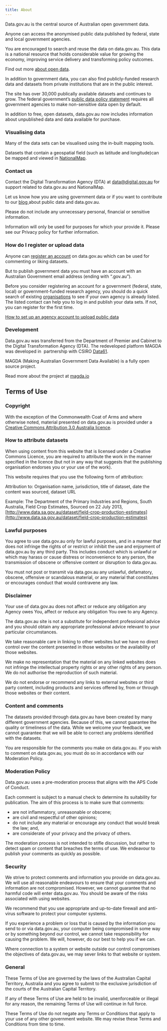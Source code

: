 ```yaml
---
title: About
---
```


Data.gov.au is the central source of Australian open government data.

Anyone can access the anonymised public data published by federal, state and local government agencies.

You are encouraged to search and reuse the data on data.gov.au. This data is a national resource that holds considerable value for growing the economy, improving service delivery and transforming policy outcomes.

Find out more [about open data](https://blog.data.gov.au/about-open-data).

In addition to government data, you can also find publicly-funded research data and datasets from private institutions that are in the public interest.

The site has over 30,000 publically available datasets and continues to grow. The federal government’s [public data policy statement](https://www.pmc.gov.au/resource-centre/data/australian-government-public-data-policy-statement) requires all government agencies to make non-sensitive data open by default.

In addition to free, open datasets, data.gov.au now includes information about unpublished data and data available for purchase.

### Visualising data

Many of the data sets can be visualised using the in-built mapping tools.

Datasets that contain a geospatial field (such as latitude and longitude)can be mapped and viewed in [NationalMap](http://nationalmap.gov.au/).

### Contact us

Contact the Digital Transformation Agency (DTA) at [data@digital.gov.au](mailto:data@digital.gov.au) for support related to data.gov.au and NationalMap.

Let us know how you are using government data or if you want to contribute to our [blog ](http://blog.data.gov.au/)about public data and data.gov.au.

Please do not include any unnecessary personal, financial or sensitive information.

Information will only be used for purposes for which your provide it. Please see our Privacy policy for further information.

### How do I register or upload data

Anyone can [register an account](https://data.gov.au/user/register) on data.gov.au which can be used for commenting or liking datasets.

But to publish government data you must have an account with an Australian Government email address (ending with “.gov.au”).

Before you consider registering an account for a government (federal, state, local) or government-funded research agency, you should do a quick search of existing [organisations](https://search.data.gov.au/organisations) to see if your own agency is already listed. The listed contact can help you to log in and publish your data sets. If not, you can register for the first time.

[How to set up an agency account to upload public data](https://toolkit.data.gov.au/index.php?title=Starting_on_datagovau#Starting_on_datagovau)

### Development

Data.gov.au was transferred from the Department of Premier and Cabinet to the Digital Transformation Agency (DTA). The redeveloped platform MAGDA was developed in  partnership with CSIRO [Data61](http://data61.csiro.au).

MAGDA (Making Australian Government Data Available) is a fully open source project.

Read more about the project at [magda.io](https://magda.io/)

## Terms of Use

### Copyright

With the exception of the Commonwealth Coat of Arms and where otherwise noted, material presented on data.gov.au is provided under a [Creative Commons Attribution 3.0 Australia licence](http://creativecommons.org/licenses/by/3.0/au/).

### How to attribute datasets

When using content from this website that is licensed under a Creative Commons Licence, you are required to attribute the work in the manner specified in the licence (but not in any way that suggests that the publishing organisation endorses you or your use of the work).

This website requires that you use the following form of attribution:

Attribution to: Organisation name, jurisdiction, title of dataset, date the content was sourced, dataset URL

Example: The Department of the Primary Industries and Regions, South Australia, Field Crop Estimates, Sourced on 22 July 2013, [http://www.data.sa.gov.au/dataset/field-crop-production-estimates](http://www.data.sa.gov.au/dataset/field-crop-production-estimates)

### Lawful purposes

You agree to use data.gov.au only for lawful purposes, and in a manner that does not infringe the rights of or restrict or inhibit the use and enjoyment of data.gov.au by any third party. This includes conduct which is unlawful or which may harass or cause distress or inconvenience to any person, the transmission of obscene or offensive content or disruption to data.gov.au.

You must not post or transmit via data.gov.au any unlawful, defamatory, obscene, offensive or scandalous material, or any material that constitutes or encourages conduct that would contravene any law.

### Disclaimer

Your use of data.gov.au does not affect or reduce any obligation any Agency owes You, affect or reduce any obligation You owe to any Agency.

The data.gov.au site is not a substitute for independent professional advice and you should obtain any appropriate professional advice relevant to your particular circumstances.

We take reasonable care in linking to other websites but we have no direct control over the content presented in those websites or the availability of those websites.

We make no representation that the material on any linked websites does not infringe the intellectual property rights or any other rights of any person. We do not authorise the reproduction of such material.

We do not endorse or recommend any links to external websites or third party content, including products and services offered by, from or through those websites or their content.

### Content and comments

The datasets provided through data.gov.au have been created by many different government agencies. Because of this, we cannot guarantee the quality or timeliness of the data. While we welcome your feedback, we cannot guarantee that we will be able to correct any problems identified with the datasets.

You are responsible for the comments you make on data.gov.au. If you wish to comment on data.gov.au, you must do so in accordance with our Moderation Policy.

### Moderation Policy

Data.gov.au uses a pre-moderation process that aligns with the APS Code of Conduct.

Each comment is subject to a manual check to determine its suitability for publication. The aim of this process is to make sure that comments:

-   are not inflammatory, unreasonable or obscene;
-   are civil and respectful of other opinions;
-   do not include any material or encourage any conduct that would break the law; and,
-   are considerate of your privacy and the privacy of others.

The moderation process is not intended to stifle discussion, but rather to detect spam or content that breaches the terms of use. We endeavour to publish your comments as quickly as possible.

### Security

We strive to protect comments and information you provide on data.gov.au. We will use all reasonable endeavours to ensure that your comments and information are not compromised. However, we cannot guarantee that no harmful code will enter data.gov.au. You should be aware of the risks associated with using websites.

We recommend that you use appropriate and up-to-date firewall and anti-virus software to protect your computer systems.

If you experience a problem or loss that is caused by the information you send to or via data.gov.au, your computer being compromised in some way or by something beyond our control, we cannot take responsibility for causing the problem. We will, however, do our best to help you if we can.

Where connection to a system or website outside our control compromises the objectives of data.gov.au, we may sever links to that website or system.

### General

These Terms of Use are governed by the laws of the Australian Capital Territory, Australia and you agree to submit to the exclusive jurisdiction of the courts of the Australian Capital Territory.

If any of these Terms of Use are held to be invalid, unenforceable or illegal for any reason, the remaining Terms of Use will continue in full force.

These Terms of Use do not negate any Terms or Conditions that apply to your use of any other government website. We may revise these Terms and Conditions from time to time.
